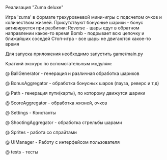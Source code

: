 Реализация "Zuma deluxe"

Игра 'zuma' в формате трехуровневой мини-игры с подсчетом очков и количеством жизней.
Присутствуют бонусные шарики - бонус активируется при разбитии:
	Reverse - шары едут в обратном направлении какое-то время 
	Bomb - подрывает всю цепочку и ближайших соседей
	Стоп-игра - все шары не двигаются какое-то время

Для запуска приложения необходимо запустить game/main.py


Краткий экскурс по вспомогательным модулям:

@ BallGenerator - генерация и различная обработка шариков

@ BonusAggregator - обработка бонусных шаров (пауза, реверс и т.д)

@ Path - генерация пути(карты), по которому движутся шарики

@ ScoreAggregator - обработка жизней, очков

@ Settings - Константы

@ ShootingAggregator - обработка стрельбы шарами

@ Sprites - работа со спрайтами

@ UIManager - Работу с интерфейсом пользователя

@ tests - тесты